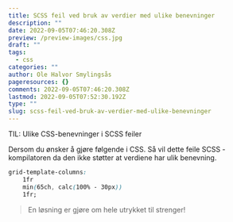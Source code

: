 ```yaml
---
title: SCSS feil ved bruk av verdier med ulike benevninger
description: ""
date: 2022-09-05T07:46:20.308Z
preview: /preview-images/css.jpg
draft: ""
tags:
  - css
categories: ""
author: Ole Halvor Smylingsås
pageresources: {}
comments: 2022-09-05T07:46:20.308Z
lastmod: 2022-09-05T07:52:30.192Z
type: ""
slug: scss-feil-ved-bruk-av-verdier-med-ulike-benevninger
---
```


TIL: Ulike CSS-benevninger i SCSS feiler
<!--more-->

Dersom du ønsker å gjøre følgende i CSS. Så vil dette feile SCSS - kompilatoren da den ikke støtter at verdiene har ulik benevning. 

```css
grid-template-columns: 
    1fr 
    min(65ch, calc(100% - 30px)) 
    1fr;
```
> En løsning er gjøre om hele utrykket til strenger!